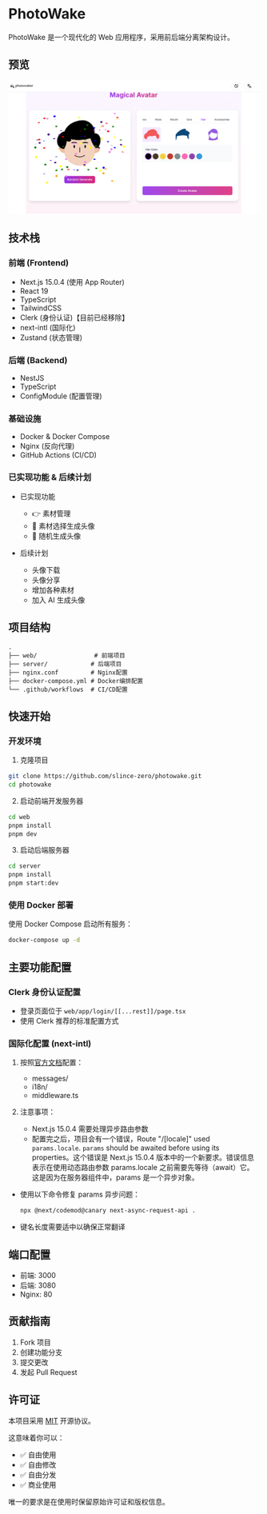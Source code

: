 # PhotoWake

PhotoWake 是一个现代化的 Web 应用程序，采用前后端分离架构设计。

## 预览

![bg](/imgs/bg.png)

## 技术栈

### 前端 (Frontend)

- Next.js 15.0.4 (使用 App Router)
- React 19
- TypeScript
- TailwindCSS
- Clerk (身份认证)【目前已经移除】
- next-intl (国际化)
- Zustand (状态管理)

### 后端 (Backend)

- NestJS
- TypeScript
- ConfigModule (配置管理)

### 基础设施

- Docker & Docker Compose
- Nginx (反向代理)
- GitHub Actions (CI/CD)

### 已实现功能 & 后续计划

- 已实现功能

  - 👉 素材管理
  - 👻 素材选择生成头像
  - 👹 随机生成头像

- 后续计划
  - 头像下载
  - 头像分享
  - 增加各种素材
  - 加入 AI 生成头像

## 项目结构

```
.
├── web/                # 前端项目
├── server/            # 后端项目
├── nginx.conf         # Nginx配置
├── docker-compose.yml # Docker编排配置
└── .github/workflows  # CI/CD配置
```

## 快速开始

### 开发环境

1. 克隆项目

```bash
git clone https://github.com/slince-zero/photowake.git
cd photowake
```

2. 启动前端开发服务器

```bash
cd web
pnpm install
pnpm dev
```

3. 启动后端服务器

```bash
cd server
pnpm install
pnpm start:dev
```

### 使用 Docker 部署

使用 Docker Compose 启动所有服务：

```bash
docker-compose up -d
```

## 主要功能配置

### Clerk 身份认证配置

- 登录页面位于 `web/app/login/[[...rest]]/page.tsx`
- 使用 Clerk 推荐的标准配置方式

### 国际化配置 (next-intl)

1. 按照[官方文档](https://next-intl.dev/)配置：

   - messages/
   - i18n/
   - middleware.ts

2. 注意事项：
   - Next.js 15.0.4 需要处理异步路由参数
   - 配置完之后，项目会有一个错误，Route "/[locale]" used `params.locale`. `params` should be awaited before using its properties。这个错误是 Next.js 15.0.4 版本中的一个新要求。错误信息表示在使用动态路由参数 params.locale 之前需要先等待（await）它。这是因为在服务器组件中，params 是一个异步对象。

- 使用以下命令修复 params 异步问题：
  ```bash
  npx @next/codemod@canary next-async-request-api .
  ```
- 键名长度需要适中以确保正常翻译

## 端口配置

- 前端: 3000
- 后端: 3080
- Nginx: 80

## 贡献指南

1. Fork 项目
2. 创建功能分支
3. 提交更改
4. 发起 Pull Request

## 许可证

本项目采用 [MIT](./LICENSE) 开源协议。

这意味着你可以：
- ✅ 自由使用
- ✅ 自由修改
- ✅ 自由分发
- ✅ 商业使用

唯一的要求是在使用时保留原始许可证和版权信息。
